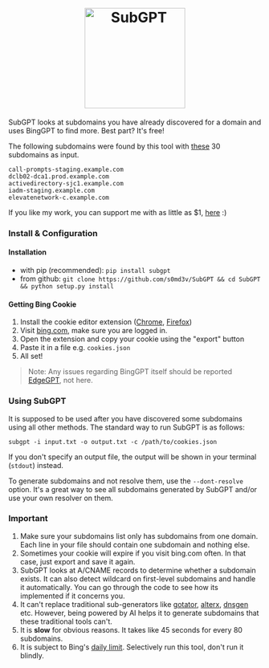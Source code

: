 <h1 align="center">
  <br>
  <a href="https://github.com/s0md3v/SubGPT"><img src="https://i.ibb.co/ZLKhqKt/test.png" width="200px" alt="SubGPT"></a>
</h1>

SubGPT looks at subdomains you have already discovered for a domain and uses BingGPT to find more. Best part? It's free!

The following subdomains were found by this tool with [these](https://gist.githubusercontent.com/s0md3v/237f246ddbc17756a77837daaa1cc674/raw/5863caaa1c991aaf50c45acb25c226c7d8d776c0/input.txt) 30 subdomains as input.
```
call-prompts-staging.example.com
dclb02-dca1.prod.example.com
activedirectory-sjc1.example.com
iadm-staging.example.com
elevatenetwork-c.example.com
```

If you like my work, you can support me with as little as $1, [here](https://github.com/sponsors/s0md3v) :\)

### Install & Configuration
#### Installation
- with pip (recommended): `pip install subgpt`
- from github: `git clone https://github.com/s0md3v/SubGPT && cd SubGPT && python setup.py install`

#### Getting Bing Cookie
1. Install the cookie editor extension ([Chrome](https://chrome.google.com/webstore/detail/cookie-editor/hlkenndednhfkekhgcdicdfddnkalmdm), [Firefox](https://addons.mozilla.org/en-US/firefox/addon/cookie-editor/))
2. Visit [bing.com](https://www.bing.com/), make sure you are logged in.
3. Open the extension and copy your cookie using the "export" button
4. Paste it in a file e.g. `cookies.json`
5. All set!

> Note: Any issues regarding BingGPT itself should be reported [EdgeGPT](https://github.com/acheong08/EdgeGPT), not here.

### Using SubGPT
It is supposed to be used after you have discovered some subdomains using all other methods. The standard way to run SubGPT is as follows:
```
subgpt -i input.txt -o output.txt -c /path/to/cookies.json
```
If you don't specify an output file, the output will be shown in your terminal (`stdout`) instead.

To generate subdomains and not resolve them, use the `--dont-resolve` option. It's a great way to see all subdomains generated by SubGPT and/or use your own resolver on them.

### Important

1. Make sure your subdomains list only has subdomains from one domain. Each line in your file should contain one subdomain and nothing else.
2. Sometimes your cookie will expire if you visit bing.com often. In that case, just export and save it again.
3. SubGPT looks at A/CNAME records to determine whether a subdomain exists. It can also detect wildcard on first-level subdomains and handle it automatically. You can go through the code to see how its implemented if it concerns you.
4. It can't replace traditional sub-generators like [gotator](https://github.com/Josue87/gotator), [alterx](https://github.com/projectdiscovery/alterx), [dnsgen](https://github.com/ProjectAnte/dnsgen) etc. However, being powered by AI helps it to generate subdomains that these traditional tools can't.
5. It is **slow** for obvious reasons. It takes like 45 seconds for every 80 subdomains.
6. It is subject to Bing's [daily limit](https://www.google.com/search?q=how+much+is+bing+gpt+limit&client=firefox-b-d&biw=1280&bih=564&tbs=qdr%3Am&ei=ERBFZObnC8SZseMP8tmy6Ac&ved=0ahUKEwimtKmD7b_-AhXETGwGHfKsDH0Q4dUDCA4&uact=5&oq=how+much+is+bing+gpt+limit&gs_lcp=Cgxnd3Mtd2l6LXNlcnAQAzIICCEQoAEQwwQyCAghEKABEMMEMggIIRCgARDDBDIICCEQoAEQwwRKBAhBGAFQ3QZY4whgjwtoAXAAeACAAbACiAG8BZIBBzAuMS4xLjGYAQCgAQHAAQE&sclient=gws-wiz-serp). Selectively run this tool, don't run it blindly.
